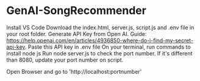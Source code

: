 # GenAI-SongRecommender

Install VS Code
Download the index.html, server.js, script.js and .env file in your root folder.
Generate API Key from Open AI. Guide: https://help.openai.com/en/articles/4936850-where-do-i-find-my-secret-api-key. Paste this API key in .env file
On your terminal, run commands to install node js
Run node server.js to check the port number. If it's different than 8080, update your port number on script.

Open Browser and go to 'http://localhost:portnumber'

